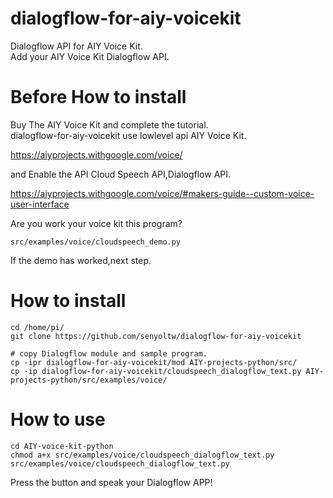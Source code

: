 # dialogflow-for-aiy-voicekit
Dialogflow API for AIY Voice Kit.    
Add your AIY Voice Kit Dialogflow API.

# Before How to install
Buy The AIY Voice Kit and complete the tutorial.  
dialogflow-for-aiy-voicekit use lowlevel api AIY Voice Kit.

https://aiyprojects.withgoogle.com/voice/

and Enable the API Cloud Speech API,Dialogflow API.

https://aiyprojects.withgoogle.com/voice/#makers-guide--custom-voice-user-interface

Are you work your voice kit this program?
```
src/examples/voice/cloudspeech_demo.py
```
If the demo has worked,next step.

# How to install

```
cd /home/pi/
git clone https://github.com/senyoltw/dialogflow-for-aiy-voicekit

# copy Dialogflow module and sample program.
cp -ipr dialogflow-for-aiy-voicekit/mod AIY-projects-python/src/
cp -ip dialogflow-for-aiy-voicekit/cloudspeech_dialogflow_text.py AIY-projects-python/src/examples/voice/
```

# How to use

```
cd AIY-voice-kit-python
chmod a+x src/examples/voice/cloudspeech_dialogflow_text.py
src/examples/voice/cloudspeech_dialogflow_text.py 
```
Press the button and speak your Dialogflow APP!

